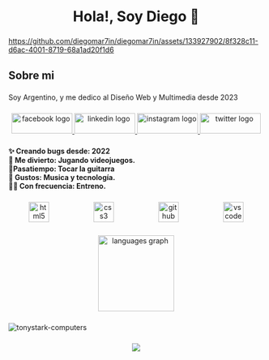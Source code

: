 <h1 align="center">Hola!, Soy Diego 🤘</h1>

###

  https://github.com/diegomar7in/diegomar7in/assets/133927902/8f328c11-d6ac-4001-8719-68a1ad20f1d6

###

<h2 align="left">Sobre mi</h2>

###

<p align="left"> Soy Argentino, y me dedico al Diseño Web y Multimedia desde 2023</p>

###

<div align="center">
  <a href="https://www.facebook.com/profile.php?id=100087052397985&mibextid=ZbWKwL">
      <img src="https://raw.githubusercontent.com/maurodesouza/profile-readme-generator/master/src/assets/icons/social/facebook/default.svg" width="120" height="40" alt="facebook logo"  />
  </a>

  <a href="https://www.linkedin.com/in/diego-franco-240170244">
    <img src="https://raw.githubusercontent.com/maurodesouza/profile-readme-generator/master/src/assets/icons/social/linkedin/default.svg" width="120" height="40" alt="linkedin logo"  />
  </a>

  <a href="https://instagram.com/diegomar7in?utm_source=qr&igshid=MzNlNGNkZWQ4Mg%3D%3D">
    <img src="https://raw.githubusercontent.com/maurodesouza/profile-readme-generator/master/src/assets/icons/social/instagram/default.svg" width="120" height="40" alt="instagram logo"  />
  </a>

  <a href="https://twitter.com/__diegomartin?t=LdqkzloQHOFrSnoSP6qeSw&s=09">
      <img src="https://raw.githubusercontent.com/maurodesouza/profile-readme-generator/master/src/assets/icons/social/twitter/default.svg" width="120" height="40" alt="twitter logo"  />
  </a>
</div>

###

<h4 align="left">✨ Creando bugs desde: 2022 <br>🎲 Me divierto: Jugando videojuegos.<br>🎸Pasatiempo: Tocar la guitarra<br>🤩 Gustos: Musica y tecnología.<br>🤸‍♂️ Con frecuencia: Entreno.</h4>

###

<div align="center">
  <img src="https://cdn.jsdelivr.net/gh/devicons/devicon/icons/html5/html5-original.svg" height="40" alt="html5 logo"  />
  <img width="80" />
  <img src="https://cdn.jsdelivr.net/gh/devicons/devicon/icons/css3/css3-original.svg" height="40" alt="css3 logo"  />
  <img width="80" />
  <img src="https://cdn.jsdelivr.net/gh/devicons/devicon/icons/github/github-original.svg" height="40" alt="github logo"  />
  <img width="80" />
  <img src="https://cdn.jsdelivr.net/gh/devicons/devicon/icons/vscode/vscode-original.svg" height="40" alt="vscode logo"  />
</div>

###

<p align="left"></p>

###

<div align="center">
  <img src="https://github-readme-stats.vercel.app/api/top-langs?username=diegomar7in&locale=en&hide_title=true&layout=compact&card_width=320&langs_count=10&theme=vue-dark&hide_border=true&order=2" height="150" alt="languages graph"  />
</div>

###

![tonystark-computers](https://github.com/diegomar7in/diegomar7in/assets/133927902/c8dd8654-489c-4e71-b09c-025616de2376)

###

<div align="center">
  <img src="![tonystark-computers](https://github.com/diegomar7in/diegomar7in/assets/133927902/c8dd8654-489c-4e71-b09c-025616de2376)"  />
</div>
